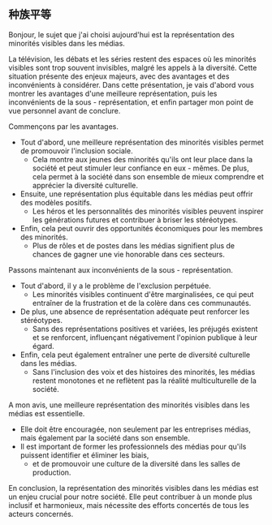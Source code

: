 ## 种族平等

Bonjour, le sujet que j'ai choisi aujourd'hui est la représentation des minorités visibles dans les médias.

La télévision, les débats et les séries restent des espaces où les minorités visibles sont trop souvent invisibles, malgré les appels à la diversité. Cette situation présente des enjeux majeurs, avec des avantages et des inconvénients à considérer. Dans cette présentation, je vais d'abord vous montrer les avantages d'une meilleure représentation, puis les inconvénients de la sous - représentation, et enfin partager mon point de vue personnel avant de conclure.

Commençons par les avantages.

- Tout d'abord, une meilleure représentation des minorités visibles permet de promouvoir l'inclusion sociale.
    - Cela montre aux jeunes des minorités qu'ils ont leur place dans la société et peut stimuler leur confiance en eux - mêmes. De plus, cela permet à la société dans son ensemble de mieux comprendre et apprécier la diversité culturelle.
- Ensuite, une représentation plus équitable dans les médias peut offrir des modèles positifs.
    - Les héros et les personnalités des minorités visibles peuvent inspirer les générations futures et contribuer à briser les stéréotypes.
- Enfin, cela peut ouvrir des opportunités économiques pour les membres des minorités.
    - Plus de rôles et de postes dans les médias signifient plus de chances de gagner une vie honorable dans ces secteurs.

Passons maintenant aux inconvénients de la sous - représentation.

- Tout d'abord, il y a le problème de l'exclusion perpétuée.
    - Les minorités visibles continuent d'être marginalisées, ce qui peut entraîner de la frustration et de la colère dans ces communautés.
- De plus, une absence de représentation adéquate peut renforcer les stéréotypes.
    - Sans des représentations positives et variées, les préjugés existent et se renforcent, influençant négativement l'opinion publique à leur égard.
- Enfin, cela peut également entraîner une perte de diversité culturelle dans les médias.
    - Sans l'inclusion des voix et des histoires des minorités, les médias restent monotones et ne reflètent pas la réalité multiculturelle de la société.

A mon avis, une meilleure représentation des minorités visibles dans les médias est essentielle.

- Elle doit être encouragée, non seulement par les entreprises médias, mais également par la société dans son ensemble.
- Il est important de former les professionnels des médias pour qu'ils puissent identifier et éliminer les biais,
    - et de promouvoir une culture de la diversité dans les salles de production.

En conclusion, la représentation des minorités visibles dans les médias est un enjeu crucial pour notre société. Elle peut contribuer à un monde plus inclusif et harmonieux, mais nécessite des efforts concertés de tous les acteurs concernés.
